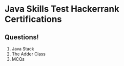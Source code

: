 # Java Skills Test Hackerrank Certifications

## Questions!

1. Java Stack
2. The Adder Class
3. MCQs

